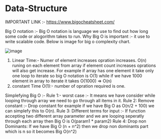 # Data-Structure

IMPORTANT LINK :- https://www.bigocheatsheet.com/

Big O notation :- Big O notation is language we use to find out how long some code or alogorithm takes to run.
Why Big O is important :- it use to write scalable code. 
Below is image for big o complexity chart. 
 
![image](https://user-images.githubusercontent.com/15019052/146667373-026f722d-80e0-4f12-a1cb-68e22f94f551.png)

1. Linear Time:- Numer of element increases opration increases. O(n) runing on each element from array if element count increases oprations will also get increase. For example if array has one element it take only one loop to iterate so big O notation is O(1) while if we have 1000 element in array to iterate it takes O(1000) => O(n)
2. constant Time O(1):- number of opration required is one.

Simplefying Big O :- 
Rule 1:- worst case :- It means we have consider while looping through array we need to go through all items in it.
Rule 2: Remove constant :- Drop constant for example if we have Big O as O(n/2 + 100) we can simplefy this to O(n).
Rule 3: Different terms for input :- If function accepting two different array parameter and we are looping seperatly through each array then Big O is O(param1 * param2)
Rule 4: Drop non Dominants: If we have Big O (n + n^2) then we drop non dominants part which is n so it becomes Big O(n^2)
